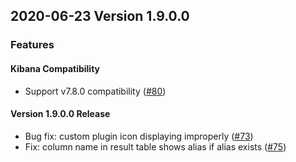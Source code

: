 ## 2020-06-23 Version 1.9.0.0

### Features
#### Kibana Compatibility

- Support v7.8.0 compatibility ([#80](https://github.com/opendistro-for-elasticsearch/sql-workbench/pull/80))

#### Version 1.9.0.0 Release

- Bug fix: custom plugin icon displaying improperly ([#73](https://github.com/opendistro-for-elasticsearch/sql-workbench/pull/73))
- Fix: column name in result table shows alias if alias exists ([#75](https://github.com/opendistro-for-elasticsearch/sql-workbench/pull/75))
